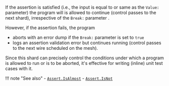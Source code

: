 If the assertion is satisfied (i.e., the input is equal to or same as the `Value:` parameter) the program will is allowed to continue (control passes to the next shard), irrespective of the `Break:` parameter .

However, if the assertion fails, the program
- aborts with an error dump if the `Break:` parameter is set to `true`
- logs an assertion validation error but continues running (control passes to the next wire scheduled on the mesh).

Since this shard can precisely control the conditions under which a program is allowed to run or is to be aborted, it's effective for writing (inline) unit test cases with it.

!!! note "See also"
    - [`Assert.IsAlmost`](../IsAlmost)
    - [`Assert.IsNot`](../IsNot)
